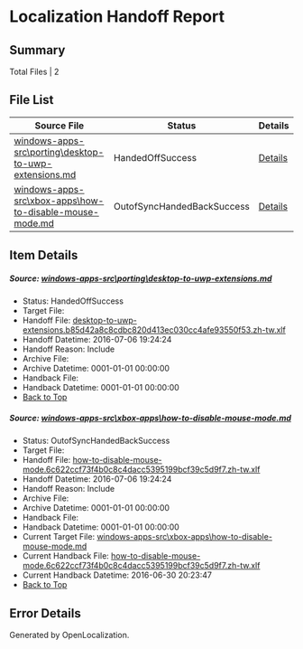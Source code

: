 # <a name='report-top'></a> Localization Handoff Report

## Summary
 Total Files | 2

## File List
 Source File | Status | Details 
 ----------- | ------ | ------- 
 [windows-apps-src\porting\desktop-to-uwp-extensions.md](https://github.com/Microsoft/windows-apps/blob/aa64c39c452beb2356186789a0d8bc44f79d82d2/windows-apps-src/porting/desktop-to-uwp-extensions.md) | HandedOffSuccess | [Details](#0ad7e8d0fe63ffbfa8668be8955859258887d6f03469)
 [windows-apps-src\xbox-apps\how-to-disable-mouse-mode.md](https://github.com/Microsoft/windows-apps/blob/afb6c206ed7092fbcee29c245cd5471a4d8b6cf8/windows-apps-src/xbox-apps/how-to-disable-mouse-mode.md) | OutofSyncHandedBackSuccess | [Details](#e928b0764ada988f06aa3707a3d91cd0b6b5b9033956)

## Item Details
##### <a name='0ad7e8d0fe63ffbfa8668be8955859258887d6f03469'></a> Source: [windows-apps-src\porting\desktop-to-uwp-extensions.md](https://github.com/Microsoft/windows-apps/blob/aa64c39c452beb2356186789a0d8bc44f79d82d2/windows-apps-src/porting/desktop-to-uwp-extensions.md)
* Status: HandedOffSuccess
* Target File: 
* Handoff File: [desktop-to-uwp-extensions.b85d42a8c8cdbc820d413ec030cc4afe93550f53.zh-tw.xlf](https://github.com/Microsoft/WDG.handoff/blob/98288866459ac5048c582aefe3abe56eda4bde32/ol-handoff/Microsoft/windows-apps.zh-tw/master/desktop-to-uwp-extensions.b85d42a8c8cdbc820d413ec030cc4afe93550f53.zh-tw.xlf)
* Handoff Datetime: 2016-07-06 19:24:24
* Handoff Reason: Include
* Archive File: 
* Archive Datetime: 0001-01-01 00:00:00
* Handback File: 
* Handback Datetime: 0001-01-01 00:00:00
* [Back to Top](#report-top)

##### <a name='e928b0764ada988f06aa3707a3d91cd0b6b5b9033956'></a> Source: [windows-apps-src\xbox-apps\how-to-disable-mouse-mode.md](https://github.com/Microsoft/windows-apps/blob/afb6c206ed7092fbcee29c245cd5471a4d8b6cf8/windows-apps-src/xbox-apps/how-to-disable-mouse-mode.md)
* Status: OutofSyncHandedBackSuccess
* Target File: 
* Handoff File: [how-to-disable-mouse-mode.6c622ccf73f4b0c8c4dacc5395199bcf39c5d9f7.zh-tw.xlf](https://github.com/Microsoft/WDG.handoff/blob/98288866459ac5048c582aefe3abe56eda4bde32/ol-handoff/Microsoft/windows-apps.zh-tw/master/how-to-disable-mouse-mode.6c622ccf73f4b0c8c4dacc5395199bcf39c5d9f7.zh-tw.xlf)
* Handoff Datetime: 2016-07-06 19:24:24
* Handoff Reason: Include
* Archive File: 
* Archive Datetime: 0001-01-01 00:00:00
* Handback File: 
* Handback Datetime: 0001-01-01 00:00:00
* Current Target File: [windows-apps-src\xbox-apps\how-to-disable-mouse-mode.md](https://github.com/Microsoft/windows-apps.zh-tw/blob/b5b7769402d1075d787c34cc96beb388a7e3cf20/windows-apps-src/xbox-apps/how-to-disable-mouse-mode.md)
* Current Handback File: [how-to-disable-mouse-mode.6c622ccf73f4b0c8c4dacc5395199bcf39c5d9f7.zh-tw.xlf](https://github.com/Microsoft/WDG.handback/blob/ab4639345174d2fae7c186f49c61101809414a5b/ol-handback/Microsoft/windows-apps.zh-tw/master/how-to-disable-mouse-mode.6c622ccf73f4b0c8c4dacc5395199bcf39c5d9f7.zh-tw.xlf)
* Current Handback Datetime: 2016-06-30 20:23:47
* [Back to Top](#report-top)


## Error Details

Generated by OpenLocalization.
